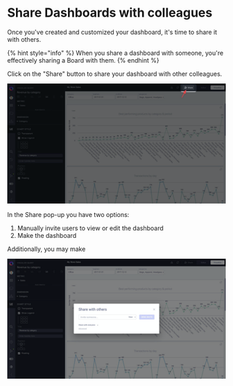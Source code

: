 # Share Dashboards with colleagues

Once you've created and customized your dashboard, it's time to share it with others.

{% hint style="info" %}
When you share a dashboard with someone, you're effectively sharing a Board with them.
{% endhint %}

Click on the "Share" button to share your dashboard with other colleagues.

![](<../.gitbook/assets/image (95).png>)

In the Share pop-up you have two options:

1. Manually invite users to view or edit the dashboard
2. Make the dashboard

Additionally, you may make&#x20;

![](<../.gitbook/assets/image (96).png>)

